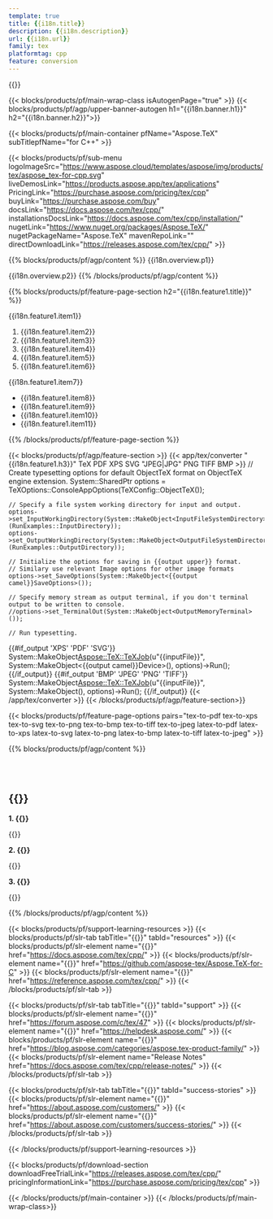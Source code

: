 ```yaml
---
template: true
title: {{i18n.title}}
description: {{i18n.description}}
url: {{i18n.url}}
family: tex
platformtag: cpp
feature: conversion
---
```


{{<meta path="/{{lang}}/meta/conversion/default.md" section="faq">}}

{{< blocks/products/pf/main-wrap-class isAutogenPage="true" >}}
{{< blocks/products/pf/agp/upper-banner-autogen h1="{{i18n.banner.h1}}" h2="{{i18n.banner.h2}}">}}

{{< blocks/products/pf/main-container pfName="Aspose.TeX" subTitlepfName="for C++" >}}

{{< blocks/products/pf/sub-menu logoImageSrc="https://www.aspose.cloud/templates/aspose/img/products/tex/aspose_tex-for-cpp.svg" liveDemosLink="https://products.aspose.app/tex/applications" PricingLink="https://purchase.aspose.com/pricing/tex/cpp" buyLink="https://purchase.aspose.com/buy" docsLink="https://docs.aspose.com/tex/cpp/" installationsDocsLink="https://docs.aspose.com/tex/cpp/installation/" nugetLink="https://www.nuget.org/packages/Aspose.TeX/" nugetPackageName="Aspose.TeX" mavenRepoLink="" directDownloadLink="https://releases.aspose.com/tex/cpp/" >}}

{{% blocks/products/pf/agp/content %}}
{{i18n.overview.p1}}

{{i18n.overview.p2}}
{{% /blocks/products/pf/agp/content %}}


{{% blocks/products/pf/feature-page-section  h2="{{i18n.feature1.title}}" %}}

<p>{{i18n.feature1.item1}}</p>

1. {{i18n.feature1.item2}}
2. {{i18n.feature1.item3}}
3. {{i18n.feature1.item4}}
4. {{i18n.feature1.item5}}
5. {{i18n.feature1.item6}}

<p>{{i18n.feature1.item7}}</p>

-  {{i18n.feature1.item8}}
-  {{i18n.feature1.item9}}
-  {{i18n.feature1.item10}}
-  {{i18n.feature1.item11}}

{{% /blocks/products/pf/feature-page-section %}}

{{< blocks/products/pf/agp/feature-section >}}
{{< app/tex/converter "{{i18n.feature1.h3}}" TeX PDF XPS SVG "JPEG|JPG" PNG TIFF BMP >}}
    // Create typesetting options for default ObjectTeX format on ObjectTeX engine extension.
    System::SharedPtr<TeXOptions> options = TeXOptions::ConsoleAppOptions(TeXConfig::ObjectTeX());

    // Specify a file system working directory for input and output.
    options->set_InputWorkingDirectory(System::MakeObject<InputFileSystemDirectory>(RunExamples::InputDirectory));
    options->set_OutputWorkingDirectory(System::MakeObject<OutputFileSystemDirectory>(RunExamples::OutputDirectory));

    // Initialize the options for saving in {{output upper}} format. 
    // Similary use relevant Image options for other image formats
    options->set_SaveOptions(System::MakeObject<{{output camel}}SaveOptions>());

    // Specify memory stream as output terminal, if you don't terminal output to be written to console.
    //options->set_TerminalOut(System::MakeObject<OutputMemoryTerminal>());

    // Run typesetting.
{{#if_output 'XPS' 'PDF' 'SVG'}}
    System::MakeObject<Aspose::TeX::TeXJob>(u"{{inputFile}}", System::MakeObject<{{output camel}}Device>(), options)->Run();
{{/if_output}}
{{#if_output 'BMP' 'JPEG' 'PNG' 'TIFF'}}
    System::MakeObject<Aspose::TeX::TeXJob>(u"{{inputFile}}", System::MakeObject<ImageDevice>(), options)->Run();
{{/if_output}}
{{< /app/tex/converter >}}
{{< /blocks/products/pf/agp/feature-section>}}

{{< blocks/products/pf/feature-page-options pairs="tex-to-pdf tex-to-xps tex-to-svg tex-to-png tex-to-bmp tex-to-tiff tex-to-jpeg latex-to-pdf latex-to-xps latex-to-svg latex-to-png latex-to-bmp latex-to-tiff latex-to-jpeg" >}}

{{% blocks/products/pf/agp/content %}}

<br><br>

<h2>{{<import path="/{{lang}}/partials/_faqs.md" section="faq-converter.h2">}}</h2>

<b>1. {{<import path="/{{lang}}/partials/_faqs.md" section="faq-converter.Q1">}}</b>

{{<import path="/{{lang}}/partials/_faqs.md" section="faq-converter.A1">}}

<b>2. {{<import path="/{{lang}}/partials/_faqs.md" section="faq-converter.Q2">}}</b>

{{<import path="/{{lang}}/partials/_faqs.md" section="faq-converter.A2">}}

<b>3. {{<import path="/{{lang}}/partials/_faqs.md" section="faq-converter.Q3">}}</b>

{{<import path="/{{lang}}/partials/_faqs.md" section="faq-converter.A3">}}

{{% /blocks/products/pf/agp/content %}}

{{< blocks/products/pf/support-learning-resources >}}
{{< blocks/products/pf/slr-tab tabTitle="{{<import path="/{{lang}}/partials/_content.md" section="learningresources.tabTitle">}}" tabId="resources" >}}
{{< blocks/products/pf/slr-element name="{{<import path="/{{lang}}/partials/_content.md" section="learningresources.name1">}}" href="https://docs.aspose.com/tex/cpp/" >}}
{{< blocks/products/pf/slr-element name="{{<import path="/{{lang}}/partials/_content.md" section="learningresources.name2">}}" href="https://github.com/aspose-tex/Aspose.TeX-for-C" >}}
{{< blocks/products/pf/slr-element name="{{<import path="/{{lang}}/partials/_content.md" section="learningresources.name3">}}" href="https://reference.aspose.com/tex/cpp/" >}}
{{< /blocks/products/pf/slr-tab >}}

{{< blocks/products/pf/slr-tab tabTitle="{{<import path="/{{lang}}/partials/_content.md" section="support.tabTitle">}}" tabId="support" >}}
{{< blocks/products/pf/slr-element name="{{<import path="/{{lang}}/partials/_content.md" section="support.name1">}}" href="https://forum.aspose.com/c/tex/47" >}}
{{< blocks/products/pf/slr-element name="{{<import path="/{{lang}}/partials/_content.md" section="support.name2">}}" href="https://helpdesk.aspose.com/" >}}
{{< blocks/products/pf/slr-element name="{{<import path="/{{lang}}/partials/_content.md" section="support.name3">}}" href="https://blog.aspose.com/categories/aspose.tex-product-family/" >}}
{{< blocks/products/pf/slr-element name="Release Notes" href="https://docs.aspose.com/tex/cpp/release-notes/" >}}
{{< /blocks/products/pf/slr-tab >}}

{{< blocks/products/pf/slr-tab tabTitle="{{<import path="/{{lang}}/partials/_content.md" section="why.tabTitlecpp">}}" tabId="success-stories" >}}
{{< blocks/products/pf/slr-element name="{{<import path="/{{lang}}/partials/_content.md" section="why.name1">}}" href="https://about.aspose.com/customers/" >}}
{{< blocks/products/pf/slr-element name="{{<import path="/{{lang}}/partials/_content.md" section="why.name2">}}" href="https://about.aspose.com/customers/success-stories/" >}}
{{< /blocks/products/pf/slr-tab >}}

{{< /blocks/products/pf/support-learning-resources >}}

{{< blocks/products/pf/download-section downloadFreeTrialLink="https://releases.aspose.com/tex/cpp/" pricingInformationLink="https://purchase.aspose.com/pricing/tex/cpp" >}}

{{< /blocks/products/pf/main-container >}}
{{< /blocks/products/pf/main-wrap-class>}} 